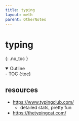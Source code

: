 ```yaml
---
title: typing
layout: meth
parent: OtherNotes
---
```

# typing
{: .no_toc }

<details open markdown="block">
  <summary>
    Outline
  </summary>
- TOC
{:toc}
</details>

## resources
- <https://www.typingclub.com/>
	- detailed stats, pretty fun
- <https://thetypingcat.com/>